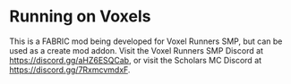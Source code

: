 # Running on Voxels

This is a FABRIC mod being developed for Voxel Runners SMP, but can be used as a create mod addon. Visit the Voxel Runners SMP Discord at https://discord.gg/aHZ6ESQCab, or visit the Scholars MC Discord at https://discord.gg/7RxmcvmdxF.
